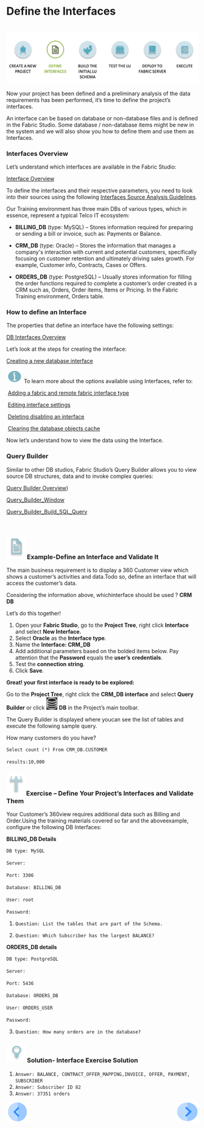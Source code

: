 #   Define the Interfaces

​                                                     ![](/academy/Training_Level_1/03_fabric_basic_LU/images/fabric_main_flow_03.png)

Now your project has been defined and a preliminary analysis of the data requirements has been performed, it’s time to define the project’s interfaces. 

 An interface can be based on database or non-database files and is defined in the Fabric Studio. Some database / non-database items might be new in the system and we will also show you how to define them and use them as Interfaces.

 

### Interfaces Overview

Let’s understand which interfaces are available in the Fabric Studio:

[Interface Overview](/articles/05_DB_interfaces/01_interfaces_overview.md)

To define the interfaces and their respective parameters, you need to look into their sources using the following [Interfaces Source Analysis Guidelines](/articles/05_DB_interfaces/02_interfaces_source_analysis_guidelines.md).

Our Training environment has three main DBs of various types, which in essence, represent a typical Telco IT ecosystem:

-  **BILLING_DB** (type: MySQL) – Stores information required for preparing or sending a bill or invoice, such as: Payments or Balance. 

- **CRM_DB** (type: Oracle) – Stores the information that manages a company's interaction with current and potential customers, specifically focusing on customer retention and ultimately driving sales growth. For example, Customer info, Contracts, Cases or Offers.

- **ORDERS_DB** (type: PostgreSQL) – Usually stores information for filling the order functions required to complete a customer’s order created in a CRM such as, Orders, Order items, Items or Pricing. In the Fabric Training environment, Orders table. 

  

### How to define an Interface

The properties that define an interface have the following settings:

[DB Interfaces Overview](/articles/05_DB_interfaces/03_DB_interfaces_overview.md)

Let’s look at the steps for creating the interface:

 [Creating a new database interface](/articles/05_DB_interfaces/04_creating_a_new_database_interface.md)

 

![](/academy/Training_Level_1/03_fabric_basic_LU/images/information.png) To learn more about the options available using Interfaces, refer to:

​	[Adding a fabric and remote fabric interface type](/articles/05_DB_interfaces/05_adding_a_fabric_and_remote_fabric_interface_type.md)

​	[Editing interface settings](/articles/05_DB_interfaces/06_editing_interface_settings.md)

​	[Deleting disabling an interface](/articles/05_DB_interfaces/07_deleting_disabling_an_interface.md)

​	[Clearing the database objects cache](/articles/05_DB_interfaces/08_clearing_the_database_objects_cache.md)



 Now let’s understand how to view the data using the Interface.

### Query Builder

Similar to other DB studios, Fabric Studio’s Query Builder allows you to view source DB structures, data and to invoke complex queries:

[Query Builder Overview](/articles/11_query_builder/01_query_builder_overview.md))

<!--Once loaded to Git: 11_1 Query Builder Overview-->

[Query_Builder_Window]()

<!--Once loaded to Git: 11_2 Query_Builder_Window-->

[Query_Builder_Build_SQL_Query]()

<!--Once loaded to Git: 11_3 Query_Builder_Build_SQL_Query-->

​       

### ![](/academy/Training_Level_1/03_fabric_basic_LU/images/example.png)Example-Define an Interface and Validate It

The main business requirement is to display a 360 Customer view which shows a customer’s activities and data.Todo so, define an interface that will access the customer’s data.

Considering the information above, whichinterface should be used ? **CRM DB**

 Let’s do this together!

1. Open your **Fabric Studio**, go to the **Project Tree**, right click **Interface** and select **New Interface.**
2. Select **Oracle** as the **Interface type**.
3. Name the **Interface: CRM_DB**
4. Add additional parameters based on the bolded items below. Pay attention that the **Password** equals the **user’s** **credentials**.
5. Test the **connection string**.
6. Click **Save**.

**Great!  your first interface is ready to be explored:**

Go to the **Project Tree**, right click the **CRM_DB interface** and select **Query Builder** or click ![](/academy/Training_Level_1/03_fabric_basic_LU/images/DBicon.png)  **DB**  in the Project’s main toolbar. 

The Query Builder is displayed where youcan see the list of tables and execute the following sample query.

How many customers do you have?

```
Select count (*) From CRM_DB.CUSTOMER

results:10,000
```

 

###  ![](/academy/Training_Level_1/03_fabric_basic_LU/images/Exercise.png)Exercise – Define Your Project’s Interfaces and Validate Them

 Your Customer’s 360view requires additional data such as Billing and Order.Using the training materials covered so far and the aboveexample, configure the following DB Interfaces:

 **BILLING_DB Details**

```
DB type: MySQL

Server: 

Port: 3306

Database: BILLING_DB

User: root

Password: 
```

1. `Question: List the tables that are part of the Schema.`

2. `Question: Which Subscriber has the largest BALANCE?`

   

 **ORDERS_DB details**

```
DB type: PostgreSQL

Server: 

Port: 5436

Database: ORDERS_DB

User: ORDERS_USER

Password: 
```



3. `Question: How many orders are in the database?` 

 

### ![](/academy/Training_Level_1/03_fabric_basic_LU/images/Solution.png)Solution- Interface Exercise Solution

1. `Answer: BALANCE, CONTRACT_OFFER_MAPPING,INVOICE, OFFER, PAYMENT, SUBSCRIBER`
2. `Answer: Subscriber ID 82`
3. `Answer: 37351 orders`

[![Previous](/articles/images/Previous.png)](/academy/Training_Level_1/03_fabric_basic_LU/02_create_a_fabric_project.md)[<img align="right" width="60" height="54" src="/articles/images/Next.png">](/academy/Training_Level_1/03_fabric_basic_LU/05_LU_flow.md)


